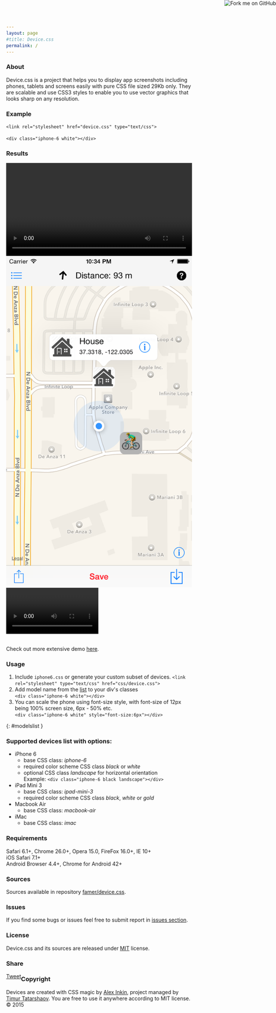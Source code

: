 ```yaml
---
layout: page
#title: Device.css
permalink: /
---
```

### About
Device.css is a project that helps you to display app screenshots including phones, tablets and screens easily with pure CSS file sized 29Kb only.
They are scalable and use CSS3 styles to enable you to use vector graphics that looks sharp on any resolution. 

### Example


	<link rel="stylesheet" href="device.css" type="text/css">

	<div class="iphone-6 white"></div>


	

### Results
<div class="macbook-air" style="font-size: 4px; vertical-align: middle;">
	<video width="100%" autoplay loop >
	  <source src="docs/demo.mp4" type="video/mp4" />
		Video is not supported
	</video>
</div>


<div class="iphone-6 white" style="font-size: 4px; vertical-align: middle;">
        <img src="background/screenshots/main_screen_detail.png"/>
</div>
<div class="iphone-6 black" style="font-size: 4px; vertical-align: middle;">
	<video width="250" autoplay loop >
	  <source src="background/videos/fnscreencast.mp4" type="video/mp4" />
	   <img src="background/screenshots/main_screen_detail.png"/>
	</video>
</div>
<div class="mac" style="font-size: 4px;"></div>

<div class="iphone-6 white landscape" style="font-size: 4px;"></div>

<div class="ipad-mini-3 white" style="font-size: 4px;"></div>
<br>
<p>Check out more extensive demo <a href="http://codepen.io/waterplea/pen/jPqBdr">here</a>.</p>

### Usage

1. Include `iphone6.css` or generate your custom subset of devices.
`<link rel="stylesheet" type="text/css" href="css/device.css">`
2. Add model name from the [list](#modelslist) to your div's classes  
`<div class="iphone-6 white"></div>`
3. You can scale the phone using font-size style, with font-size of 12px being 100% screen size, 6px - 50% etc.  
`<div class="iphone-6 white" style="font-size:6px"></div>`

{: #modelslist }
### Supported devices list with options:

- iPhone 6
	- base CSS class: *iphone-6*
	- required color scheme CSS class *black* or *white*
	- optional CSS class *landscape* for horizontal orientation  
Example: `<div class="iphone-6 black landscape"></div>`
- iPad Mini 3
	- base CSS class: *ipad-mini-3*
	- required color scheme CSS class *black*, *white* or *gold*
- Macbook Air
	- base CSS class: *macbook-air*
- iMac
	- base CSS class: *imac*

### Requirements
Safari 6.1+, Chrome 26.0+, Opera 15.0, FireFox 16.0+, IE 10+  
iOS Safari 7.1+  
Android Browser 4.4+, Chrome for Android 42+

### Sources
Sources available in repository [famer/device.css](http://github.com/famer/device.css).

### Issues 

If you find some bugs or issues feel free to submit report in [issues section](https://github.com/famer/device.css/issues).

### License

Device.css and its sources are released under [MIT](http://opensource.org/licenses/MIT) license.

### Share

<div id="fb-root"></div>
<a href="https://github.com/famer/device.css"><img style="position: absolute; top: 0; right: 0; border: 0;" src="https://camo.githubusercontent.com/365986a132ccd6a44c23a9169022c0b5c890c387/68747470733a2f2f73332e616d617a6f6e6177732e636f6d2f6769746875622f726962626f6e732f666f726b6d655f72696768745f7265645f6161303030302e706e67" alt="Fork me on GitHub" data-canonical-src="https://s3.amazonaws.com/github/ribbons/forkme_right_red_aa0000.png"></a>

<div style="float:left; margin: 0 10px 0 0;">
	<script src="//platform.linkedin.com/in.js" type="text/javascript"> lang: en_US</script>
	<script type="IN/Share" data-counter="right"></script>
</div>

<script>(function(d, s, id) {
  var js, fjs = d.getElementsByTagName(s)[0];
  if (d.getElementById(id)) return;
  js = d.createElement(s); js.id = id;
  js.src = "//connect.facebook.net/en_GB/sdk.js#xfbml=1&version=v2.3&appId=154079051320662";
  fjs.parentNode.insertBefore(js, fjs);
}(document, 'script', 'facebook-jssdk'));</script>

<div style="float:left; margin: -4px 10px 0 0;" class="fb-like" data-href="http://famer.github.io/device.css/" data-layout="button_count" data-action="like" data-show-faces="false" data-share="false"></div>
<a style="float:left;" href="https://twitter.com/share" class="twitter-share-button" data-url="http://famer.github.io/device.css/" data-via="locationsphere">Tweet</a> <script>!function(d,s,id){var js,fjs=d.getElementsByTagName(s)[0],p=/^http:/.test(d.location)?'http':'https';if(!d.getElementById(id)){js=d.createElement(s);js.id=id;js.src=p+'://platform.twitter.com/widgets.js';fjs.parentNode.insertBefore(js,fjs);}}(document, 'script', 'twitter-wjs');</script>

### Copyright
Devices are created with CSS magic by [Alex Inkin](http://waterplea.bandcamp.com/), project managed by [Timur Tatarshaov](http://famer.github.io). You are free to use it anywhere according to MIT license.
© 2015

